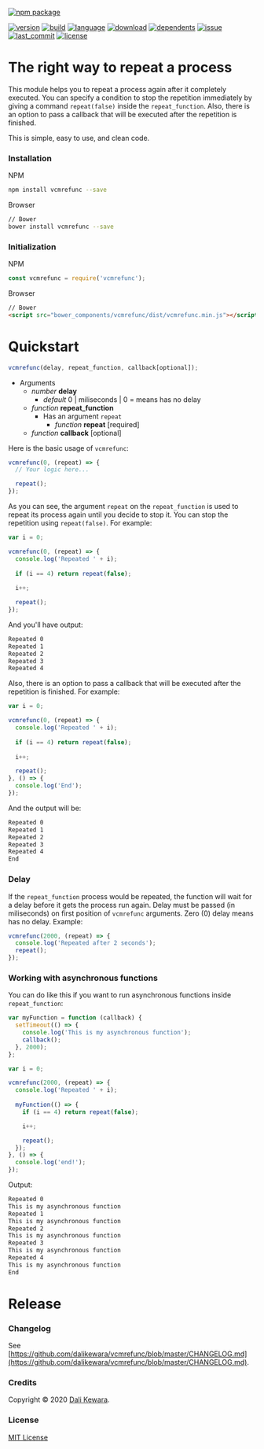 [![npm package](https://nodei.co/npm/vcmrefunc.png?downloads=true&downloadRank=true&stars=true)](https://nodei.co/npm/vcmrefunc/)

[![version](https://img.shields.io/npm/v/vcmrefunc.svg?style=flat)](https://img.shields.io/npm/v/vcmrefunc.svg?style=flat)
[![build](https://img.shields.io/circleci/project/github/dalikewara/vcmrefunc.svg?style=flat)](https://img.shields.io/circleci/project/github/dalikewara/vcmrefunc.svg?style=flat)
[![language](https://img.shields.io/github/languages/top/dalikewara/vcmrefunc.svg?style=flat)](https://img.shields.io/github/languages/top/dalikewara/vcmrefunc.svg?style=flat)
[![download](https://img.shields.io/npm/dt/vcmrefunc.svg?style=flat)](https://img.shields.io/npm/dt/vcmrefunc.svg?style=flat)
[![dependents](https://img.shields.io/librariesio/dependents/npm/vcmrefunc.svg?style=flat)](https://img.shields.io/librariesio/dependents/npm/vcmrefunc.svg?style=flat)
[![issue](https://img.shields.io/github/issues/dalikewara/vcmrefunc.svg?style=flat)](https://img.shields.io/github/issues/dalikewara/vcmrefunc.svg?style=flat)
[![last_commit](https://img.shields.io/github/last-commit/dalikewara/vcmrefunc.svg?style=flat)](https://img.shields.io/github/last-commit/dalikewara/vcmrefunc.svg?style=flat)
[![license](https://img.shields.io/npm/l/vcmrefunc.svg?style=flat)](https://img.shields.io/npm/l/vcmrefunc.svg?style=flat)

# The right way to repeat a process

This module helps you to repeat a process again after it completely executed. You can specify a condition to stop the repetition immediately by giving a command `repeat(false)` inside the `repeat_function`. Also, there is an option to pass a callback that will be executed after the repetition is finished.

This is simple, easy to use, and clean code.

### Installation
NPM

```bash
npm install vcmrefunc --save
```

Browser

```bash
// Bower
bower install vcmrefunc --save
```

### Initialization
NPM

```javascript
const vcmrefunc = require('vcmrefunc');
```

Browser

```html
// Bower
<script src="bower_components/vcmrefunc/dist/vcmrefunc.min.js"></script>
```

# Quickstart

```javascript
vcmrefunc(delay, repeat_function, callback[optional]);
```

- Arguments
  - *number* **delay**
    - *default* 0 | miliseconds | 0 = means has no delay
  - *function* **repeat_function**
    - Has an argument `repeat`
      - *function* **repeat** [required]
  - *function* **callback** [optional]

Here is the basic usage of `vcmrefunc`:

```javascript
vcmrefunc(0, (repeat) => {
  // Your logic here...

  repeat();
});
```

As you can see, the argument `repeat` on the `repeat_function` is used to repeat its process again until you decide to stop it. You can stop the repetition using `repeat(false)`. For example:

```javascript
var i = 0;

vcmrefunc(0, (repeat) => {
  console.log('Repeated ' + i);
  
  if (i == 4) return repeat(false);
  
  i++;

  repeat();
});
```

And you'll have output:

```bash
Repeated 0
Repeated 1
Repeated 2
Repeated 3
Repeated 4
```

Also, there is an option to pass a callback that will be executed after the repetition is finished. For example:

```javascript
var i = 0;

vcmrefunc(0, (repeat) => {
  console.log('Repeated ' + i);
  
  if (i == 4) return repeat(false);
  
  i++;

  repeat();
}, () => {
  console.log('End');
});
```

And the output will be:

```bash
Repeated 0
Repeated 1
Repeated 2
Repeated 3
Repeated 4
End
```

### Delay

If the `repeat_function` process would be repeated, the function will wait for a delay before it gets the process run again. Delay must be passed (in miliseconds) on first position of `vcmrefunc` arguments. Zero (0) delay means has no delay. Example:

```javascript
vcmrefunc(2000, (repeat) => {
  console.log('Repeated after 2 seconds');
  repeat();
});
```

### Working with asynchronous functions

You can do like this if you want to run asynchronous functions inside `repeat_function`:

```javascript
var myFunction = function (callback) {
  setTimeout(() => {
    console.log('This is my asynchronous function');
    callback();
  }, 2000);
};

var i = 0;

vcmrefunc(2000, (repeat) => {
  console.log('Repeated ' + i);
  
  myFunction(() => {
    if (i == 4) return repeat(false);

    i++;

    repeat();
  });
}, () => {
  console.log('end!');
});
```

Output:

```bash
Repeated 0
This is my asynchronous function
Repeated 1
This is my asynchronous function
Repeated 2
This is my asynchronous function
Repeated 3
This is my asynchronous function
Repeated 4
This is my asynchronous function
End
```

# Release

### Changelog
See [https://github.com/dalikewara/vcmrefunc/blob/master/CHANGELOG.md](https://github.com/dalikewara/vcmrefunc/blob/master/CHANGELOG.md).

### Credits
Copyright &copy; 2020 [Dali Kewara](https://www.dalikewara.com).

### License
[MIT License](https://github.com/dalikewara/vcmrefunc/blob/master/LICENSE)